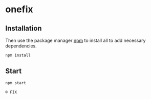 # onefix

## Installation

Then use the package manager [npm](https://www.npmjs.com/) to install all to add necessary dependencies.

```bash
npm install
```

## Start

```bash
npm start
```

`© FIX`